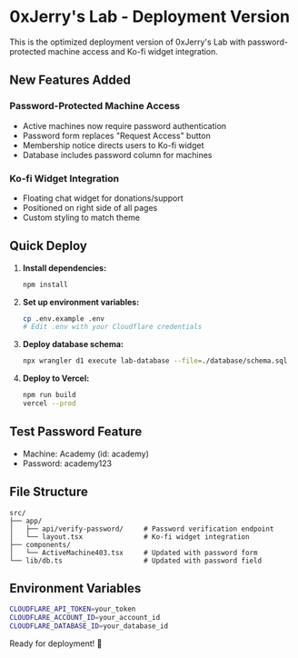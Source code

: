 # 0xJerry's Lab - Deployment Version

This is the optimized deployment version of 0xJerry's Lab with password-protected machine access and Ko-fi widget integration.

## New Features Added

### Password-Protected Machine Access
- Active machines now require password authentication
- Password form replaces "Request Access" button
- Membership notice directs users to Ko-fi widget
- Database includes password column for machines

### Ko-fi Widget Integration
- Floating chat widget for donations/support
- Positioned on right side of all pages
- Custom styling to match theme

## Quick Deploy

1. **Install dependencies:**
   ```bash
   npm install
   ```

2. **Set up environment variables:**
   ```bash
   cp .env.example .env
   # Edit .env with your Cloudflare credentials
   ```

3. **Deploy database schema:**
   ```bash
   npx wrangler d1 execute lab-database --file=./database/schema.sql
   ```

4. **Deploy to Vercel:**
   ```bash
   npm run build
   vercel --prod
   ```

## Test Password Feature

- Machine: Academy (id: academy)
- Password: academy123

## File Structure

```
src/
├── app/
│   ├── api/verify-password/     # Password verification endpoint
│   └── layout.tsx               # Ko-fi widget integration
├── components/
│   └── ActiveMachine403.tsx     # Updated with password form
└── lib/db.ts                    # Updated with password field
```

## Environment Variables

```bash
CLOUDFLARE_API_TOKEN=your_token
CLOUDFLARE_ACCOUNT_ID=your_account_id
CLOUDFLARE_DATABASE_ID=your_database_id
```

Ready for deployment! 🚀